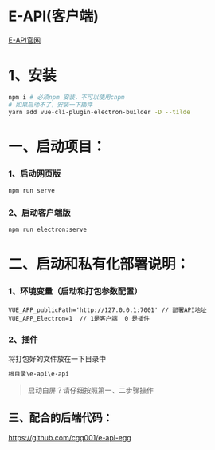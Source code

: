 # E-API(客户端)
[E-API官网](http://e-api.nodebook.top/#/)
# 1、安装
```bash
npm i # 必须npm 安装，不可以使用cnpm
# 如果启动不了，安装一下插件
yarn add vue-cli-plugin-electron-builder -D --tilde
```
# 一、启动项目：
### 1、启动网页版
```bash
npm run serve
```
### 2、启动客户端版
```bash
npm run electron:serve
```
# 二、启动和私有化部署说明：
### 1、环境变量（启动和打包参数配置）
```
VUE_APP_publicPath='http://127.0.0.1:7001' // 部署API地址
VUE_APP_Electron=1  // 1是客户端  0 是插件
```
### 2、插件
将打包好的文件放在一下目录中
```bash
根目录\e-api\e-api
```
> 启动白屏？请仔细按照第一、二步骤操作 

## 三、配合的后端代码：
https://github.com/cgq001/e-api-egg